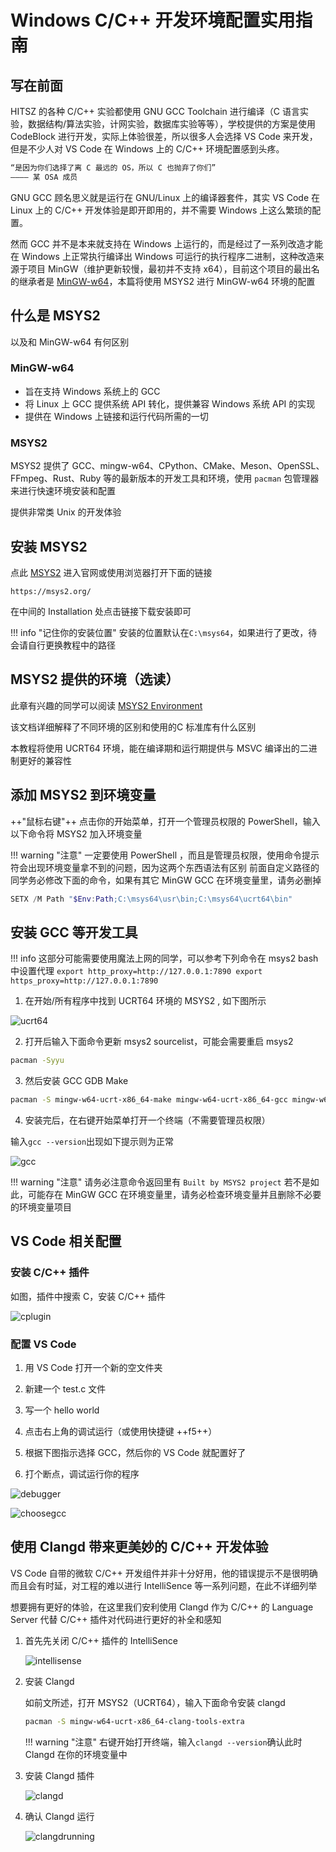 # Windows C/C++ 开发环境配置实用指南

## 写在前面

HITSZ 的各种 C/C++ 实验都使用 GNU GCC Toolchain 进行编译（C 语言实验，数据结构/算法实验，计网实验，数据库实验等等），学校提供的方案是使用 CodeBlock 进行开发，实际上体验很差，所以很多人会选择 VS Code 来开发，但是不少人对 VS Code 在 Windows 上的 C/C++ 环境配置感到头疼。

```txt
“是因为你们选择了离 C 最远的 OS，所以 C 也抛弃了你们”
———— 某 OSA 成员
```

GNU GCC 顾名思义就是运行在 GNU/Linux 上的编译器套件，其实 VS Code 在 Linux 上的 C/C++ 开发体验是即开即用的，并不需要 Windows 上这么繁琐的配置。

然而 GCC 并不是本来就支持在 Windows 上运行的，而是经过了一系列改造才能在 Windows 上正常执行编译出 Windows 可运行的执行程序二进制，这种改造来源于项目 MinGW（维护更新较慢，最初并不支持 x64），目前这个项目的最出名的继承者是 [MinGW-w64](https://www.mingw-w64.org/)，本篇将使用 MSYS2 进行 MinGW-w64 环境的配置

## 什么是 MSYS2

以及和 MinGW-w64 有何区别

### MinGW-w64 

 - 旨在支持 Windows 系统上的 GCC
 - 将 Linux 上 GCC 提供系统 API 转化，提供兼容 Windows 系统 API 的实现
 - 提供在 Windows 上链接和运行代码所需的一切

### MSYS2

MSYS2 提供了 GCC、mingw-w64、CPython、CMake、Meson、OpenSSL、FFmpeg、Rust、Ruby 等的最新版本的开发工具和环境，使用 `pacman` 包管理器来进行快速环境安装和配置

提供非常类 Unix 的开发体验

## 安装 MSYS2

点此 [MSYS2](https://msys2.org/) 进入官网或使用浏览器打开下面的链接

```
https://msys2.org/
```

在中间的 Installation 处点击链接下载安装即可


!!! info "记住你的安装位置"
    安装的位置默认在`C:\msys64`，如果进行了更改，待会请自行更换教程中的路径

## MSYS2 提供的环境（选读）

此章有兴趣的同学可以阅读 [MSYS2 Environment](https://www.msys2.org/docs/environments/)

该文档详细解释了不同环境的区别和使用的C 标准库有什么区别

本教程将使用 UCRT64 环境，能在编译期和运行期提供与 MSVC 编译出的二进制更好的兼容性

## 添加 MSYS2 到环境变量

++"鼠标右键"++ 点击你的开始菜单，打开一个管理员权限的 PowerShell，输入以下命令将 MSYS2 加入环境变量


!!! warning "注意"
    一定要使用 PowerShell ，而且是管理员权限，使用命令提示符会出现环境变量拿不到的问题，因为这两个东西语法有区别
    前面自定义路径的同学务必修改下面的命令，如果有其它 MinGW GCC 在环境变量里，请务必删掉

```powershell
SETX /M Path "$Env:Path;C:\msys64\usr\bin;C:\msys64\ucrt64\bin"
```

## 安装 GCC 等开发工具

!!! info
    这部分可能需要使用魔法上网的同学，可以参考下列命令在 msys2 bash 中设置代理
    ```
        export http_proxy=http://127.0.0.1:7890
        export https_proxy=http://127.0.0.1:7890
    ```

1. 在开始/所有程序中找到 UCRT64 环境的 MSYS2 , 如下图所示

![ucrt64](https://gitee.com/villard/wiki-images/raw/master/vscode-mingw/msys2ucrt64.webp)

2. 打开后输入下面命令更新 msys2 sourcelist，可能会需要重启 msys2

```bash
pacman -Syyu
```

3. 然后安装 GCC GDB Make

```bash
pacman -S mingw-w64-ucrt-x86_64-make mingw-w64-ucrt-x86_64-gcc mingw-w64-ucrt-x86_64-gdb
```

4. 安装完后，在右键开始菜单打开一个终端（不需要管理员权限）

输入`gcc --version`出现如下提示则为正常

![gcc](https://gitee.com/villard/wiki-images/raw/master/vscode-mingw/gccversion.webp)

!!! warning "注意"
    请务必注意命令返回里有 `Built by MSYS2 project`
    若不是如此，可能存在 MinGW GCC 在环境变量里，请务必检查环境变量并且删除不必要的环境变量项目

## VS Code 相关配置

### 安装 C/C++ 插件

如图，插件中搜索 C，安装 C/C++ 插件

![cplugin](https://gitee.com/villard/wiki-images/raw/master/vscode-mingw/cplugin.webp)

### 配置 VS Code

1. 用 VS Code 打开一个新的空文件夹

2. 新建一个 test.c 文件

3. 写一个 hello world

4. 点击右上角的调试运行（或使用快捷键 ++f5++）

5. 根据下图指示选择 GCC，然后你的 VS Code 就配置好了

6. 打个断点，调试运行你的程序


![debugger](https://gitee.com/villard/wiki-images/raw/master/vscode-mingw/debugger.webp)



![choosegcc](https://gitee.com/villard/wiki-images/raw/master/vscode-mingw/choosegcc.webp)

## 使用 Clangd 带来更美妙的 C/C++ 开发体验

VS Code 自带的微软 C/C++ 开发组件并非十分好用，他的错误提示不是很明确而且会有时延，对工程的难以进行 IntelliSence 等一系列问题，在此不详细列举

想要拥有更好的体验，在这里我们安利使用 Clangd 作为 C/C++ 的 Language Server 代替 C/C++ 插件对代码进行更好的补全和感知

1. 首先先关闭 C/C++ 插件的 IntelliSence

    ![intellisense](https://gitee.com/villard/wiki-images/raw/master/vscode-mingw/intellisense.webp)

2. 安装 Clangd 

    如前文所述，打开 MSYS2（UCRT64），输入下面命令安装 clangd
    
    ```bash
    pacman -S mingw-w64-ucrt-x86_64-clang-tools-extra
    ```

    !!! warning "注意"
        右键开始打开终端，输入`clangd --version`确认此时 Clangd 在你的环境变量中

3. 安装 Clangd 插件

    ![clangd](https://gitee.com/villard/wiki-images/raw/master/vscode-mingw/clangd.webp)

4. 确认 Clangd 运行

    ![clangdrunning](https://gitee.com/villard/wiki-images/raw/master/vscode-mingw/clangdrunning.webp)
